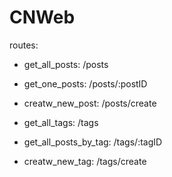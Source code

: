# CNWeb
routes:
- get_all_posts: /posts
- get_one_posts: /posts/:postID
- creatw_new_post: /posts/create

- get_all_tags: /tags
- get_all_posts_by_tag: /tags/:tagID
- creatw_new_tag: /tags/create
